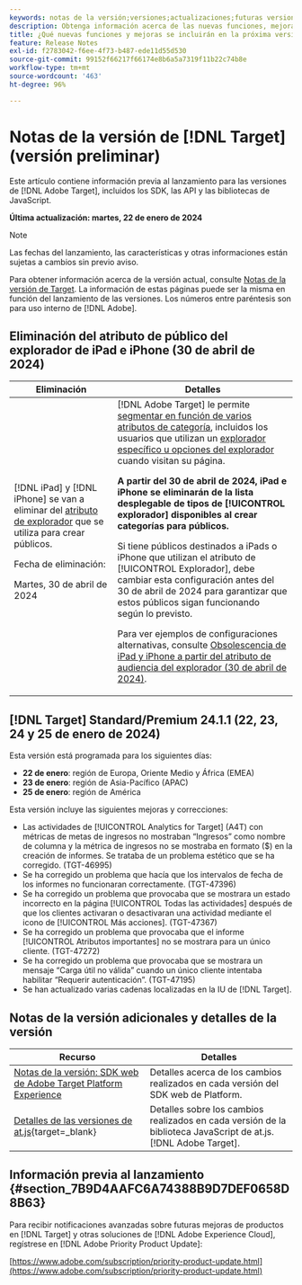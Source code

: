 ```yaml
---
keywords: notas de la versión;versiones;actualizaciones;futuras versiones;mejoras;nuevas funciones;correcciones;actualizaciones;versión preliminar
description: Obtenga información acerca de las nuevas funciones, mejoras y correcciones que incluirá la próxima versión de [!DNL Adobe Target], incluidos los SDK, las API y las bibliotecas de JavaScript.
title: ¿Qué nuevas funciones y mejoras se incluirán en la próxima versión de  [!DNL Target] ?
feature: Release Notes
exl-id: f2783042-f6ee-4f73-b487-ede11d55d530
source-git-commit: 99152f66217f66174e8b6a5a7319f11b22c74b8e
workflow-type: tm+mt
source-wordcount: '463'
ht-degree: 96%

---
```


# Notas de la versión de [!DNL Target] (versión preliminar)

Este artículo contiene información previa al lanzamiento para las versiones de [!DNL Adobe Target], incluidos los SDK, las API y las bibliotecas de JavaScript.

**Última actualización: martes, 22 de enero de 2024**

>[!NOTE]
>
>Las fechas del lanzamiento, las características y otras informaciones están sujetas a cambios sin previo aviso.
>
>Para obtener información acerca de la versión actual, consulte [Notas de la versión de Target](release-notes.md). La información de estas páginas puede ser la misma en función del lanzamiento de las versiones. Los números entre paréntesis son para uso interno de [!DNL Adobe].

## Eliminación del atributo de público del explorador de iPad e iPhone (30 de abril de 2024)

| Eliminación | Detalles |
|--- |--- |
| [!DNL iPad] y [!DNL iPhone] se van a eliminar del [atributo de explorador](/help/main/c-target/c-audiences/c-target-rules/browser.md) que se utiliza para crear públicos.<p>Fecha de eliminación:<P>Martes, 30 de abril de 2024 | [!DNL Adobe Target] le permite [segmentar en función de varios atributos de categoría](/help/main/c-target/c-audiences/c-target-rules/target-rules.md), incluidos los usuarios que utilizan un [explorador específico u opciones del explorador](/help/main/c-target/c-audiences/c-target-rules/browser.md) cuando visitan su página.<P><B>A partir del 30 de abril de 2024, iPad e iPhone se eliminarán de la lista desplegable de tipos de [!UICONTROL explorador] disponibles al crear categorías para públicos.</b><P>Si tiene públicos destinados a iPads o iPhone que utilizan el atributo de [!UICONTROL Explorador], debe cambiar esta configuración antes del 30 de abril de 2024 para garantizar que estos públicos sigan funcionando según lo previsto.<p>Para ver ejemplos de configuraciones alternativas, consulte [Obsolescencia de iPad y iPhone a partir del atributo de audiencia del explorador (30 de abril de 2024)](/help/main/c-target/c-audiences/c-target-rules/browser.md#deprecation). |

## [!DNL Target] Standard/Premium 24.1.1 (22, 23, 24 y 25 de enero de 2024)

Esta versión está programada para los siguientes días:

* **22 de enero**: región de Europa, Oriente Medio y África (EMEA)
* **23 de enero**: región de Asia-Pacífico (APAC)
* **25 de enero**: región de América

Esta versión incluye las siguientes mejoras y correcciones:

* Las actividades de [!UICONTROL Analytics for Target] (A4T) con métricas de metas de ingresos no mostraban “Ingresos” como nombre de columna y la métrica de ingresos no se mostraba en formato ($) en la creación de informes. Se trataba de un problema estético que se ha corregido. (TGT-46995)
* Se ha corregido un problema que hacía que los intervalos de fecha de los informes no funcionaran correctamente. (TGT-47396)
* Se ha corregido un problema que provocaba que se mostrara un estado incorrecto en la página [!UICONTROL Todas las actividades] después de que los clientes activaran o desactivaran una actividad mediante el icono de [!UICONTROL Más acciones]. (TGT-47367)
* Se ha corregido un problema que provocaba que el informe [!UICONTROL Atributos importantes] no se mostrara para un único cliente. (TGT-47272)
* Se ha corregido un problema que provocaba que se mostrara un mensaje “Carga útil no válida” cuando un único cliente intentaba habilitar “Requerir autenticación”. (TGT-47195)
* Se han actualizado varias cadenas localizadas en la IU de [!DNL Target].

## Notas de la versión adicionales y detalles de la versión

| Recurso | Detalles |
|--- |--- |
| [Notas de la versión: SDK web de Adobe Target Platform Experience](https://experienceleague.adobe.com/docs/experience-platform/edge/release-notes.html?lang=es) | Detalles acerca de los cambios realizados en cada versión del SDK web de Platform. |
| [Detalles de las versiones de at.js](https://experienceleague.corp.adobe.com/docs/target-dev/developer/client-side/at-js-implementation/target-atjs-versions.html?lang=es){target=_blank} | Detalles sobre los cambios realizados en cada versión de la biblioteca JavaScript de at.js. [!DNL Adobe Target]. |

## Información previa al lanzamiento {#section_7B9D4AAFC6A74388B9D7DEF0658D8B63}

Para recibir notificaciones avanzadas sobre futuras mejoras de productos en [!DNL Target] y otras soluciones de [!DNL Adobe Experience Cloud], regístrese en [!DNL Adobe Priority Product Update]:

[https://www.adobe.com/subscription/priority-product-update.html](https://www.adobe.com/subscription/priority-product-update.html)
